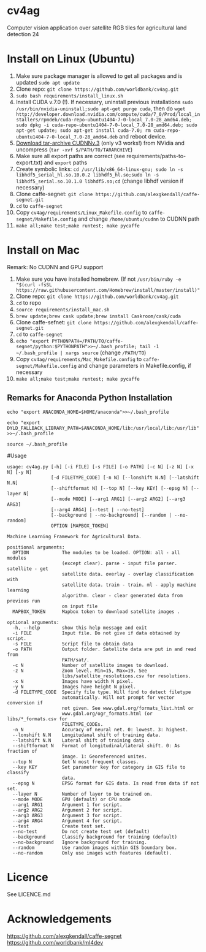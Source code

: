 # cv4ag
Computer vision application over satellite RGB tiles for agricultural land detection
24
# Install on Linux (Ubuntu)
1. Make sure package manager is allowed to get all packages and is updated ```sudo apt update```
2. Clone repo: ```git clone https://github.com/worldbank/cv4ag.git```
3. ```sudo bash requirements/install_linux.sh```
4. Install CUDA v.7.0 (!). If necessary, uninstall previous installations  ```sudo /usr/bin/nvidia-uninstall;sudo apt-get purge cuda```, then do ```wget http://developer.download.nvidia.com/compute/cuda/7_0/Prod/local_installers/rpmdeb/cuda-repo-ubuntu1404-7-0-local_7.0-28_amd64.deb; sudo dpkg -i cuda-repo-ubuntu1404-7-0-local_7.0-28_amd64.deb; sudo apt-get update; sudo apt-get install cuda-7.0; rm cuda-repo-ubuntu1404-7-0-local_7.0-28_amd64.deb``` and reboot device.
5. [Download tar-archive CUDNNv.3](https://developer.nvidia.com/cudnn) (only v3 works!) from NVidia and uncompress (```tar -xvf $/PATH/TO/TARARCHIVE```)
6. Make sure all export paths are correct (see requirements/paths-to-export.txt) and ```export``` paths
7. Create symbolic links:  ```cd /usr/lib/x86_64-linux-gnu; sudo ln -s libhdf5_serial_hl.so.10.0.2 libhdf5_hl.so;sudo ln -s libhdf5_serial.so.10.1.0 libhdf5.so;cd``` (change libhdf version if necessary)
8. Clone caffe-segnet: ```git clone https://github.com/alexgkendall/caffe-segnet.git```
9. ```cd``` to ```caffe-segnet```
10. Copy ```cv4ag/requirements/Linux_Makefile.config``` to ```caffe-segnet/Makefile.config``` and change ```/home/ubuntu/cudnn``` to CUDNN path
11. ```make all;make test;make runtest; make pycaffe```

# Install on Mac
Remark: No CUDNN and GPU support

1. Make sure you have installed homebrew. (If not ```/usr/bin/ruby -e "$(curl -fsSL https://raw.githubusercontent.com/Homebrew/install/master/install)"```
2. Clone repo: ```git clone https://github.com/worldbank/cv4ag.git```
3. ```cd``` to repo
4. ```source requirements/install_mac.sh```
5. ```brew update;brew cask update;brew install Caskroom/cask/cuda```
6. Clone caffe-sefnet: ```git clone https://github.com/alexgkendall/caffe-segnet.git```
7. ```cd``` to ```caffe-segnet```
8. ```echo "export PYTHONPATH=/PATH/TO/caffe-segnet/python:$PYTHONPATH">>~/.bash_profile; tail -1 ~/.bash_profile | xargs source``` (change ```/PATH/TO```)
9. Copy ```cv4ag/requirements/Mac_Makefile.config``` to ```caffe-segnet/Makefile.config``` and change parameters in Makefile.config, if necessary
10. ```make all;make test;make runtest; make pycaffe```

## Remarks for Anaconda Python Installation

```echo "export ANACONDA_HOME=$HOME/anaconda">>~/.bash_profile```

```echo "export DYLD_FALLBACK_LIBRARY_PATH=$ANACONDA_HOME/lib:/usr/local/lib:/usr/lib">>~/.bash_profile```

```source ~/.bash_profile```

#Usage
```
usage: cv4ag.py [-h] [-i FILE] [-s FILE] [-o PATH] [-c N] [-z N] [-x N] [-y N]
                [-d FILETYPE_CODE] [-n N] [--lonshift N.N] [--latshift N.N]
                [--shiftformat N] [--top N] [--key KEY] [--epsg N] [--layer N]
                [--mode MODE] [--arg1 ARG1] [--arg2 ARG2] [--arg3 ARG3]
                [--arg4 ARG4] [--test | --no-test]
                [--background | --no-background] [--random | --no-random]
                OPTION [MAPBOX_TOKEN]

Machine Learning Framework for Agricultural Data.

positional arguments:
  OPTION            The modules to be loaded. OPTION: all - all modules
                    (except clear). parse - input file parser. satellite - get
                    satellite data. overlay - overlay classification with
                    satellite data. train - train. ml - apply machine learning
                    algorithm. clear - clear generated data from previous run
                    on input file
  MAPBOX_TOKEN      Mapbox token to download satellite images .

optional arguments:
  -h, --help        show this help message and exit
  -i FILE           Input file. Do not give if data obtained by script.
  -s FILE           Script file to obtain data
  -o PATH           Output folder. Satellite data are put in and read from
                    PATH/sat/.
  -c N              Number of satellite images to download.
  -z N              Zoom level. Min=15, Max=19. See
                    libs/satellite_resolutions.csv for resolutions.
  -x N              Images have width N pixel.
  -y N              Images have height N pixel.
  -d FILETYPE_CODE  Specify file type. Will find to detect filetype
                    automatically. Will not prompt for vector conversion if
                    not given. See www.gdal.org/formats_list.html or
                    www.gdal.org/ogr_formats.html (or libs/*_formats.csv for
                    FILETYPE_CODEs.
  -n N              Accuracy of neural net. 0: lowest. 3: highest.
  --lonshift N.N    Longitudanal shift of training data.
  --latshift N.N    Lateral shift of training data .
  --shiftformat N   Format of longitudinal/lateral shift. 0: As fraction of
                    image. 1: Georeferenced unites.
  --top N           Get N most frequent classes.
  --key KEY         Set parameter key for category in GIS file to classify
                    data.
  --epsg N          EPSG format for GIS data. Is read from data if not set.
  --layer N         Number of layer to be trained on.
  --mode MODE       GPU (default) or CPU mode
  --arg1 ARG1       Argument 1 for script.
  --arg2 ARG2       Argument 2 for script.
  --arg3 ARG3       Argument 3 for script.
  --arg4 ARG4       Argument 4 for script.
  --test            Create test set.
  --no-test         Do not create test set (default)
  --background      Classify background for training (default)
  --no-background   Ignore background for training.
  --random          Use random images within GIS boundary box.
  --no-random       Only use images with features (default).
```
# Licence
See LICENCE.md
# Acknowledgements
https://github.com/alexgkendall/caffe-segnet
https://github.com/worldbank/ml4dev
